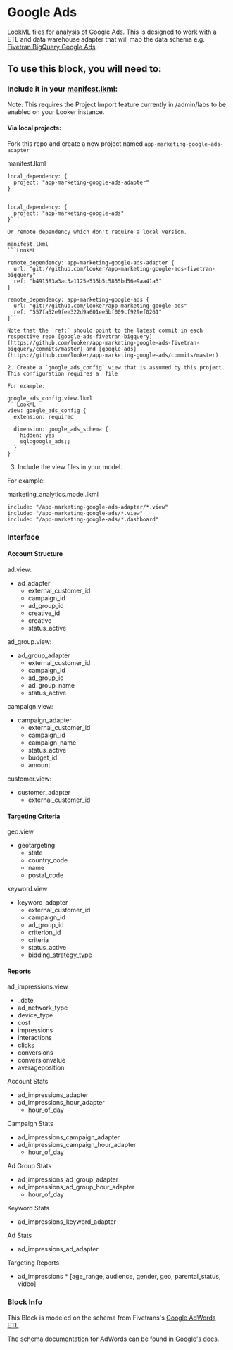 # Google Ads

LookML files for analysis of Google Ads. This is designed to work with a ETL and data warehouse adapter that will map the data schema e.g. [Fivetran BigQuery Google Ads](https://github.com/looker/app-marketing-google-ads-fivetran-bigquery).

## To use this block, you will need to:

### Include it in your [manifest.lkml](https://docs.looker.com/reference/manifest-reference):

Note: This requires the Project Import feature currently in /admin/labs to be enabled on your Looker instance.

#### Via local projects:

Fork this repo and create a new project named `app-marketing-google-ads-adapter`

manifest.lkml
```LookML
local_dependency: {
  project: "app-marketing-google-ads-adapter"
}


local_dependency: {
  project: "app-marketing-google-ads"
}```

Or remote dependency which don't require a local version.

manifest.lkml
```LookML

remote_dependency: app-marketing-google-ads-adapter {
  url: "git://github.com/looker/app-marketing-google-ads-fivetran-bigquery"
  ref: "b491583a3ac3a1125e535b5c5855bd56e9aa41a5"
}

remote_dependency: app-marketing-google-ads {
  url: "git://github.com/looker/app-marketing-google-ads"
  ref: "557fa52e9fee322d9a601ee5bf009cf929ef0261"
}```

Note that the `ref:` should point to the latest commit in each respective repo [google-ads-fivetran-bigquery](https://github.com/looker/app-marketing-google-ads-fivetran-bigquery/commits/master) and [google-ads](https://github.com/looker/app-marketing-google-ads/commits/master).

2. Create a `google_ads_config` view that is assumed by this project. This configuration requires a  file

For example:

google_ads_config.view.lkml
```LookML
view: google_ads_config {
  extension: required

  dimension: google_ads_schema {
    hidden: yes
    sql:google_ads;;
  }
}
```

3. Include the view files in your model.

For example:

marketing_analytics.model.lkml
```LookML
include: "/app-marketing-google-ads-adapter/*.view"
include: "/app-marketing-google-ads/*.view"
include: "/app-marketing-google-ads/*.dashboard"
```

### Interface
#### Account Structure

ad.view:
 - ad_adapter
   - external_customer_id
   - campaign_id
   - ad_group_id
   - creative_id
   - creative
   - status_active

ad_group.view:
 - ad_group_adapter
   - external_customer_id
   - campaign_id
   - ad_group_id
   - ad_group_name
   - status_active

campaign.view:
 - campaign_adapter
   - external_customer_id
   - campaign_id
   - campaign_name
   - status_active
   - budget_id
   - amount

customer.view:
 - customer_adapter
   - external_customer_id

#### Targeting Criteria
geo.view
 - geotargeting
   - state
   - country_code
   - name
   - postal_code

keyword.view
 - keyword_adapter
   - external_customer_id
   - campaign_id
   - ad_group_id
   - criterion_id
   - criteria
   - status_active
   - bidding_strategy_type

#### Reports

ad_impressions.view
 - _date
 - ad_network_type
 - device_type
 - cost
 - impressions
 - interactions
 - clicks
 - conversions
 - conversionvalue
 - averageposition

Account Stats
 - ad_impressions_adapter
 - ad_impressions_hour_adapter
   - hour_of_day

Campaign Stats
 - ad_impressions_campaign_adapter
 - ad_impressions_campaign_hour_adapter
   - hour_of_day

Ad Group Stats
 - ad_impressions_ad_group_adapter
 - ad_impressions_ad_group_hour_adapter
   - hour_of_day

Keyword Stats
 - ad_impressions_keyword_adapter

Ad Stats
 - ad_impressions_ad_adapter

Targeting Reports
 - ad_impressions * [age_range, audience, gender, geo, parental_status, video]


### Block Info

This Block is modeled on the schema from Fivetrans's [Google AdWords ETL](https://fivetran.com/directory/google_ads_insights).

The schema documentation for AdWords can be found in [Google's docs](https://developers.google.com/adwords/api/docs/appendix/reports).

